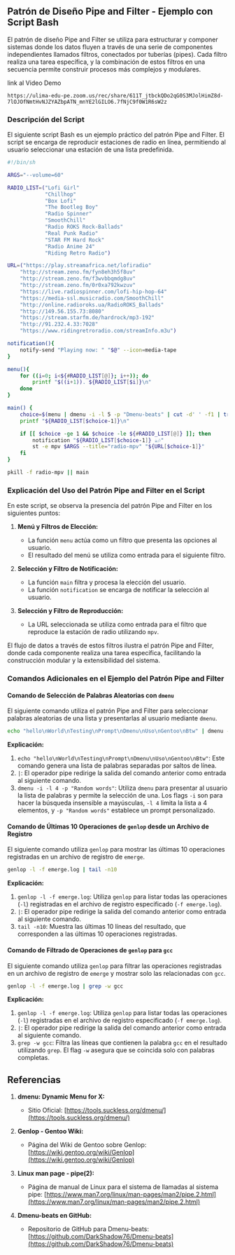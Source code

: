 ## Patrón de Diseño Pipe and Filter - Ejemplo con Script Bash

El patrón de diseño Pipe and Filter se utiliza para estructurar y componer sistemas donde los datos fluyen a través de una serie de componentes independientes llamados filtros, conectados por tuberías (pipes). Cada filtro realiza una tarea específica, y la combinación de estos filtros en una secuencia permite construir procesos más complejos y modulares.

link al Video Demo

```
https://ulima-edu-pe.zoom.us/rec/share/611T_jtbckQDo2qG0S3MJolHimZ8d-7lOJOfNmtHvNJZYAZbpATN_mnYE2lGILO6.7fNjC9f0W1R6sW2z
```

### Descripción del Script

El siguiente script Bash es un ejemplo práctico del patrón Pipe and Filter. El script se encarga de reproducir estaciones de radio en línea, permitiendo al usuario seleccionar una estación de una lista predefinida.

```bash
#!/bin/sh

ARGS="--volume=60"

RADIO_LIST=("Lofi Girl"
            "Chillhop"
            "Box Lofi"
            "The Bootleg Boy"
            "Radio Spinner"
            "SmoothChill"
            "Radio ROKS Rock-Ballads"
            "Real Punk Radio"
            "STAR FM Hard Rock"
            "Radio Anime 24"
            "Riding Retro Radio")

URL=("https://play.streamafrica.net/lofiradio"
    "http://stream.zeno.fm/fyn8eh3h5f8uv"
    "http://stream.zeno.fm/f3wvbbqmdg8uv"
    "http://stream.zeno.fm/0r0xa792kwzuv"
    "https://live.radiospinner.com/lofi-hip-hop-64"
    "https://media-ssl.musicradio.com/SmoothChill"
    "http://online.radioroks.ua/RadioROKS_Ballads"
    "http://149.56.155.73:8080"
    "https://stream.starfm.de/hardrock/mp3-192"
    "http://91.232.4.33:7028"
    "https://www.ridingretroradio.com/streamInfo.m3u")

notification(){
    notify-send "Playing now: " "$@" --icon=media-tape
}

menu(){
    for ((i=0; i<${#RADIO_LIST[@]}; i++)); do
        printf "$((i+1)). ${RADIO_LIST[$i]}\n"
    done
}

main() {
    choice=$(menu | dmenu -i -l 5 -p "Dmenu-beats" | cut -d' ' -f1 | tr -d '.')
    printf "${RADIO_LIST[$choice-1]}\n"

    if [[ $choice -ge 1 && $choice -le ${#RADIO_LIST[@]} ]]; then
        notification "${RADIO_LIST[$choice-1]} ☕️🎶"
        st -e mpv $ARGS --title="radio-mpv" "${URL[$choice-1]}"
    fi
}

pkill -f radio-mpv || main
```

### Explicación del Uso del Patrón Pipe and Filter en el Script

En este script, se observa la presencia del patrón Pipe and Filter en los siguientes puntos:

1. **Menú y Filtros de Elección:**
   - La función `menu` actúa como un filtro que presenta las opciones al usuario.
   - El resultado del menú se utiliza como entrada para el siguiente filtro.

2. **Selección y Filtro de Notificación:**
   - La función `main` filtra y procesa la elección del usuario.
   - La función `notification` se encarga de notificar la selección al usuario.

3. **Selección y Filtro de Reproducción:**
   - La URL seleccionada se utiliza como entrada para el filtro que reproduce la estación de radio utilizando `mpv`.

El flujo de datos a través de estos filtros ilustra el patrón Pipe and Filter, donde cada componente realiza una tarea específica, facilitando la construcción modular y la extensibilidad del sistema.

### Comandos Adicionales en el Ejemplo del Patrón Pipe and Filter

#### Comando de Selección de Palabras Aleatorias con `dmenu`

El siguiente comando utiliza el patrón Pipe and Filter para seleccionar palabras aleatorias de una lista y presentarlas al usuario mediante `dmenu`.

```bash
echo "hello\nWorld\nTesting\nPrompt\nDmenu\nUso\nGentoo\nBtw" | dmenu -i -l 4 -p "Random words"
```

**Explicación:**
1. `echo "hello\nWorld\nTesting\nPrompt\nDmenu\nUso\nGentoo\nBtw"`: Este comando genera una lista de palabras separadas por saltos de línea.
2. `|`: El operador pipe redirige la salida del comando anterior como entrada al siguiente comando.
3. `dmenu -i -l 4 -p "Random words"`: Utiliza `dmenu` para presentar al usuario la lista de palabras y permite la selección de una. Los flags `-i` son para hacer la búsqueda insensible a mayúsculas, `-l 4` limita la lista a 4 elementos, y `-p "Random words"` establece un prompt personalizado.

#### Comando de Últimas 10 Operaciones de `genlop` desde un Archivo de Registro

El siguiente comando utiliza `genlop` para mostrar las últimas 10 operaciones registradas en un archivo de registro de `emerge`.

```bash
genlop -l -f emerge.log | tail -n10
```

**Explicación:**
1. `genlop -l -f emerge.log`: Utiliza `genlop` para listar todas las operaciones (`-l`) registradas en el archivo de registro especificado (`-f emerge.log`).
2. `|`: El operador pipe redirige la salida del comando anterior como entrada al siguiente comando.
3. `tail -n10`: Muestra las últimas 10 líneas del resultado, que corresponden a las últimas 10 operaciones registradas.

#### Comando de Filtrado de Operaciones de `genlop` para `gcc`

El siguiente comando utiliza `genlop` para filtrar las operaciones registradas en un archivo de registro de `emerge` y mostrar solo las relacionadas con `gcc`.

```bash
genlop -l -f emerge.log | grep -w gcc
```

**Explicación:**
1. `genlop -l -f emerge.log`: Utiliza `genlop` para listar todas las operaciones (`-l`) registradas en el archivo de registro especificado (`-f emerge.log`).
2. `|`: El operador pipe redirige la salida del comando anterior como entrada al siguiente comando.
3. `grep -w gcc`: Filtra las líneas que contienen la palabra `gcc` en el resultado utilizando `grep`. El flag `-w` asegura que se coincida solo con palabras completas.

## Referencias

1. **dmenu: Dynamic Menu for X:**
   - Sitio Oficial: [https://tools.suckless.org/dmenu/](https://tools.suckless.org/dmenu/)

2. **Genlop - Gentoo Wiki:**
   - Página del Wiki de Gentoo sobre Genlop: [https://wiki.gentoo.org/wiki/Genlop](https://wiki.gentoo.org/wiki/Genlop)

3. **Linux man page - pipe(2):**
   - Página de manual de Linux para el sistema de llamadas al sistema pipe: [https://www.man7.org/linux/man-pages/man2/pipe.2.html](https://www.man7.org/linux/man-pages/man2/pipe.2.html)

4. **Dmenu-beats en GitHub:**
   - Repositorio de GitHub para Dmenu-beats: [https://github.com/DarkShadow76/Dmenu-beats](https://github.com/DarkShadow76/Dmenu-beats)
